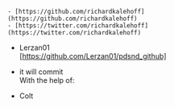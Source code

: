     - [https://github.com/richardkalehoff](https://github.com/richardkalehoff)
    - [https://twitter.com/richardkalehoff](https://twitter.com/richardkalehoff)

* Lerzan01  
      [https://github.com/Lerzan01/pdsnd_github]

* it will commit   
With the help of:

* Colt
